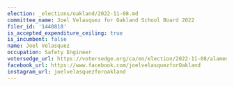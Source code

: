 ```yaml
---
election: _elections/oakland/2022-11-08.md
committee_name: Joel Velasquez for Oakland School Board 2022
filer_id: '1440818'
is_accepted_expenditure_ceiling: true
is_incumbent: false
name: Joel Velasquez
occupation: Safety Engineer
votersedge_url: https://votersedge.org/ca/en/election/2022-11-08/alameda-county/school-director-oakland-unified-school-district-trustee-area-6/joel-velasquez
facebook_url: https://www.facebook.com/joelvelasquezforOakland
instagram_url: joelvelasquezforoakland
---
```

